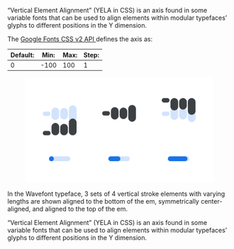 
“Vertical Element Alignment” (YELA in CSS) is an axis found in some variable fonts that can be used to align elements within modular typefaces’ glyphs to different positions in the Y dimension.

The [Google Fonts CSS v2 API ](https://developers.google.com/fonts/docs/css2) defines the axis as:

| Default: | Min: | Max: | Step: |
| --- | --- | --- | --- |
| 0 | -100 | 100 | 1 |

<figure>

![An image showing two type specimens, each with an axis slider underneath. The specimen on the left shows the effects of the axis’ lowest value. The specimen on the right shows the effects of the axis’ highest value.](images/thumbnail.svg)

</figure>

<figcaption>In the Wavefont typeface, 3 sets of 4 vertical stroke elements with varying lengths are shown aligned to the bottom of the em, symmetrically center-aligned, and aligned to the top of the em.</figcaption>

“Vertical Element Alignment” (YELA in CSS) is an axis found in some variable fonts that can be used to align elements within modular typefaces’ glyphs to different positions in the Y dimension.